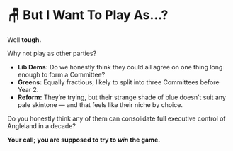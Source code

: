 # 🪑 But I Want To Play As...?  

Well **tough.**  

Why not play as other parties?  

- **Lib Dems:** Do we honestly think they could all agree on one thing long enough to form a Committee?  
- **Greens:** Equally fractious; likely to split into three Committees before Year 2.  
- **Reform:** They’re trying, but their strange shade of blue doesn’t suit any pale skintone — and that feels like their niche by choice.  

Do you honestly think any of them can consolidate full executive control of Angleland in a decade?  

**Your call; you are supposed to try to *win* the game.**
